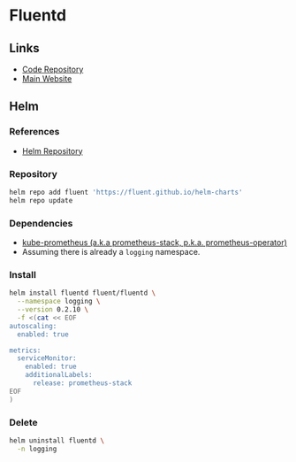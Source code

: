 # Fluentd

## Links

- [Code Repository](https://github.com/fluent/fluentd)
- [Main Website](https://fluentd.org/)

## Helm

### References

- [Helm Repository](https://github.com/fluent/helm-charts/tree/main/charts/fluentd)

### Repository

```sh
helm repo add fluent 'https://fluent.github.io/helm-charts'
helm repo update
```

### Dependencies

- [kube-prometheus (a.k.a prometheus-stack, p.k.a. prometheus-operator)](/prometheus/prometheus-stack.md)
- Assuming there is already a `logging` namespace.

### Install

```sh
helm install fluentd fluent/fluentd \
  --namespace logging \
  --version 0.2.10 \
  -f <(cat << EOF
autoscaling:
  enabled: true

metrics:
  serviceMonitor:
    enabled: true
    additionalLabels:
      release: prometheus-stack
EOF
)
```

### Delete

```sh
helm uninstall fluentd \
  -n logging
```
